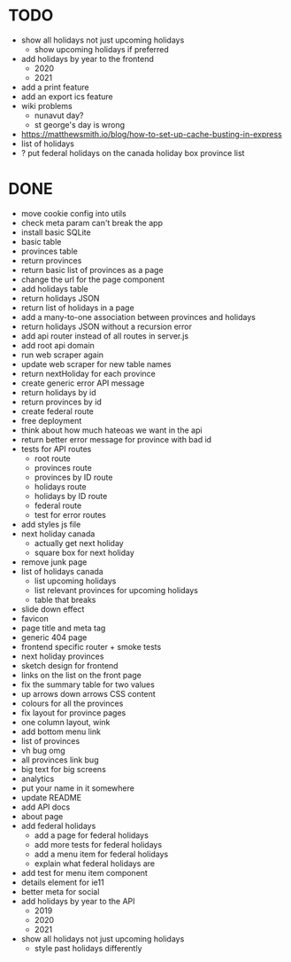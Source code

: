 # TODO

- show all holidays not just upcoming holidays
  - show upcoming holidays if preferred
- add holidays by year to the frontend
  - 2020
  - 2021
- add a print feature
- add an export ics feature
- wiki problems
  - nunavut day?
  - st george's day is wrong
- https://matthewsmith.io/blog/how-to-set-up-cache-busting-in-express
- list of holidays
- ? put federal holidays on the canada holiday box province list

# DONE

- move cookie config into utils
- check meta param can't break the app
- install basic SQLite
- basic table
- provinces table
- return provinces
- return basic list of provinces as a page
- change the url for the page component
- add holidays table
- return holidays JSON
- return list of holidays in a page
- add a many-to-one association between provinces and holidays
- return holidays JSON without a recursion error
- add api router instead of all routes in server.js
- add root api domain
- run web scraper again
- update web scraper for new table names
- return nextHoliday for each province
- create generic error API message
- return holidays by id
- return provinces by id
- create federal route
- free deployment
- think about how much hateoas we want in the api
- return better error message for province with bad id
- tests for API routes
  - root route
  - provinces route
  - provinces by ID route
  - holidays route
  - holidays by ID route
  - federal route
  - test for error routes
- add styles js file
- next holiday canada
  - actually get next holiday
  - square box for next holiday
- remove junk page
- list of holidays canada
  - list upcoming holidays
  - list relevant provinces for upcoming holidays
  - table that breaks
- slide down effect
- favicon
- page title and meta tag
- generic 404 page
- frontend specific router + smoke tests
- next holiday provinces
- sketch design for frontend
- links on the list on the front page
- fix the summary table for two values
- up arrows down arrows CSS content
- colours for all the provinces
- fix layout for province pages
- one column layout, wink
- add bottom menu link
- list of provinces
- vh bug omg
- all provinces link bug
- big text for big screens
- analytics
- put your name in it somewhere
- update README
- add API docs
- about page
- add federal holidays
  - add a page for federal holidays
  - add more tests for federal holidays
  - add a menu item for federal holidays
  - explain what federal holidays are
- add test for menu item component
- details element for ie11
- better meta for social
- add holidays by year to the API
  - 2019
  - 2020
  - 2021
- show all holidays not just upcoming holidays
  - style past holidays differently
